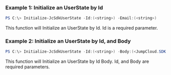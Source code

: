 ### Example 1: Initialize an UserState by Id
```powershell
PS C:\> Initialize-JcSdkUserState -Id:(<string>) -Email:(<string>)


```

This function will Initialize an UserState by Id. Id is a required parameter.

### Example 2: Initialize an UserState by Id, and Body
```powershell
PS C:\> Initialize-JcSdkUserState -Id:(<string>) -Body:(<JumpCloud.SDK.V1.Models.PathsDi9CukSystemusersIdStateActivatePostRequestbodyContentApplicationJsonSchema>)


```

This function will Initialize an UserState by Id Body. Id, and Body are required parameters.

